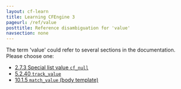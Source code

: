 ```yaml
---
layout: cf-learn
title: Learning CFEngine 3
pageurl: /ref/value
posttitle: Reference disambiguation for 'value'
navsection: none
---
```


The term 'value' could refer to several sections in the documentation. Please choose one:

- [2.7.3 Special list value <code>cf_null</code>](https://cfengine.com/manuals/cf3-Reference#Special-list-value-cf_null)
- [5.2.40 <code>track_value</code>](https://cfengine.com/manuals/cf3-Reference#track_value-in-agent)
- [10.1.5 <code>match_value</code> (body template)](https://cfengine.com/manuals/cf3-Reference#match_value-in-measurements)
